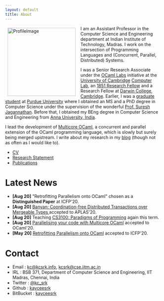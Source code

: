 ```yaml
---
layout: default
title: About
---
```


<img src="assets/profile.jpeg" alt="ProfileImage" style="width: 220px; float:
left; padding-right: 1rem; padding-left: 0.5rem; padding-top: 0.4rem;"/> I am an
Assistant Professor in the Computer Science and Engineering department at Indian
Institute of Technology, Madras. I work on the intersection of Programming
Languages and (Concurrent, Parallel, Distributed) Systems. 

I was a Senior Research Associate under the [OCaml
Labs](http://www.cl.cam.ac.uk/projects/ocamllabs/) initiative at the [University
of Cambridge](http://www.cam.ac.uk/) [Computer Lab](http://www.cl.cam.ac.uk/),
an [1851 Research Fellow](http://www.royalcommission1851.org/awards/) and a
Research Fellow at [Darwin College, Cambridge](https://www.darwin.cam.ac.uk/).
Earlier, I was a [graduate student](https://www.cs.purdue.edu/homes/chandras/)
at [Purdue University](http://www.purdue.edu/) where I obtained an MS and a PhD
degree in Computer Science under the supervision of the wonderful [Prof. Suresh
Jagannathan](https://www.cs.purdue.edu/homes/suresh/). Before that, I obtained
my BEng degree in Computer Science and Engineering from [Anna University,
India](https://www.annauniv.edu/).

I lead the development of [Multicore
OCaml](https://github.com/ocamllabs/ocaml-multicore), a concurrent and parallel
extension of the OCaml programming language, which is slowly but surely being
merged upstream. I write about my research in my [blog](http://kcsrk.info/blog/)
(though not as often as I would like to).

 * [CV](cv/cv.pdf)
 * [Research Statement](research/research.pdf)
 * [Publications](publications.html)

# Latest News

 * **\[Aug 20\]** "Retrofitting Parallelism onto OCaml" chosen as a **Distinguished Paper** at ICFP'20.   
 * **\[Aug 20\]** [Banyan: Coordination-free Distributed Transactions over Mergeable Types ](papers/banyan_aplas20.pdf) accepted to APLAS'20.
 * **\[Aug 20\]** Teaching [CS3100: Paradigms of Programming](http://kcsrk.info/cs3100_m20/) again this term.
 * **\[Aug 20\]** [Parallelising your code with Multicore OCaml](https://icfp20.sigplan.org/details/ocaml-2020-papers/5/Parallelising-your-OCaml-Code-with-Multicore-OCaml) accepted to OCaml'20.
 * **\[May 20\]** [Retrofitting Parallelism onto OCaml](https://icfp20.sigplan.org/details/icfp-2020-papers/21/Retrofitting-Parallelism-onto-OCaml) accepted to ICFP'20. 

# Contact

 * Email : kc@kcsrk.info, kcsrk@cse.iitm.ac.in
 * IRL : BSB 371, Department of Computer Science and Engineering, IIT Madras, Chennai, India
 * Twitter : <a href="https://twitter.com/kc_srk"> @kc_srk </a>
 * Github : <a href="https://github.com/kayceesrk"> kayceesrk </a>
 * BitBucket : <a href="https://bitbucket.org/kayceesrk"> kayceesrk </a>


<br/>
